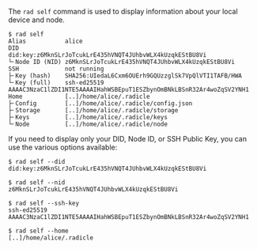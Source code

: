 The `rad self` command is used to display information about your local
device and node.

```
$ rad self
Alias           alice
DID             did:key:z6MknSLrJoTcukLrE435hVNQT4JUhbvWLX4kUzqkEStBU8Vi
└╴Node ID (NID) z6MknSLrJoTcukLrE435hVNQT4JUhbvWLX4kUzqkEStBU8Vi
SSH             not running
├╴Key (hash)    SHA256:UIedaL6Cxm6OUErh9GQUzzglSk7VpQlVTI1TAFB/HWA
└╴Key (full)    ssh-ed25519 AAAAC3NzaC1lZDI1NTE5AAAAIHahWSBEpuT1ESZbynOmBNkLBSnR32Ar4woZqSV2YNH1
Home            [..]/home/alice/.radicle
├╴Config        [..]/home/alice/.radicle/config.json
├╴Storage       [..]/home/alice/.radicle/storage
├╴Keys          [..]/home/alice/.radicle/keys
└╴Node          [..]/home/alice/.radicle/node
```

If you need to display only your DID, Node ID, or SSH Public Key, you can use
the various options available:

```
$ rad self --did
did:key:z6MknSLrJoTcukLrE435hVNQT4JUhbvWLX4kUzqkEStBU8Vi
```

```
$ rad self --nid
z6MknSLrJoTcukLrE435hVNQT4JUhbvWLX4kUzqkEStBU8Vi
```

```
$ rad self --ssh-key
ssh-ed25519 AAAAC3NzaC1lZDI1NTE5AAAAIHahWSBEpuT1ESZbynOmBNkLBSnR32Ar4woZqSV2YNH1
```

```
$ rad self --home
[..]/home/alice/.radicle
```
